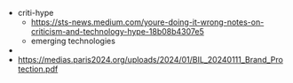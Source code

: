 - criti-hype
	- https://sts-news.medium.com/youre-doing-it-wrong-notes-on-criticism-and-technology-hype-18b08b4307e5
	- emerging technologies
-
- https://medias.paris2024.org/uploads/2024/01/BIL_20240111_Brand_Protection.pdf